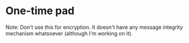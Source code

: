 One-time pad
============

Note: Don't use this for encryption. It doesn't have any message integrity mechanism whatsoever (although I'm working on it).
